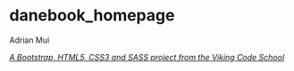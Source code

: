 # danebook_homepage

Adrian Mui

*[A Bootstrap, HTML5, CSS3 and SASS project from the Viking Code School](http://www.vikingcodeschool.com)*